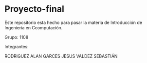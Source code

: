 # Proyecto-final

Este repositorio esta hecho para pasar la materia de Introducción de Ingenieria en Ccomputación.

Grupo: 1108

Integrantes:

 RODRIGUEZ ALAN
 GARCES JESUS
 VALDEZ SEBASTIÁN
 
 
